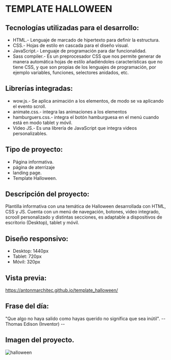 # TEMPLATE HALLOWEEN

## Tecnologías utilizadas para el desarrollo:
- HTML.- Lenguaje de marcado de hipertexto para definir la estructura.
- CSS.- Hojas de estilo en cascada para el diseño visual.
- JavaScript.- Lenguaje de programación para dar funcionalidad. 
- Sass compiler.- Es un preprocesador CSS que nos permite generar de manera automática hojas de estilo añadiéndoles características que no tiene CSS, y que son propias de los lenguajes de programación, por ejemplo variables, funciones, selectores anidados, etc.

## Librerías integradas: 
- wow.js.- Se aplica animación a los elementos, de modo se va aplicando el evento scroll.
- animate.css.- integra las animaciones a los elementos
- hamburguers.css.- integra el botón hamburguesa en el menú cuando está en modo tablet y móvil.
- Video JS.- Es una librería de JavaScript que integra videos personalizables.

## Tipo de proyecto:
- Página informativa.
- página de aterrizaje
- landing page.
- Template Halloween.

## Descripción del proyecto:
Plantilla informativa con una temática de Halloween desarrollada con HTML, CSS y JS. Cuenta con un menú de navegación, botones, video integrado, scrooll personalizado y distintas secciones, es adaptable a dispositivos de escritorio (Desktop), tablet y móvil.

## Diseño responsivo:
- Desktop: 1440px
- Tablet: 720px
- Móvil: 320px

## Vista previa:
https://antonmarchitec.github.io/template_halloween/


## Frase del día:
"Que algo no haya salido como hayas querido no significa que sea inútil".
-- Thomas Edison (Inventor) --

## Imagen del proyecto.
![halloween](https://user-images.githubusercontent.com/70084380/202974586-af03bbff-e3fc-4a17-834a-8e9896ec9ef6.jpg)






